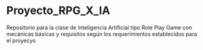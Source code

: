 # Proyecto_RPG_X_IA
Repositorio para la clase de Inteligencia Artificial tipo Role Play Game con mecánicas básicas y requisitos según los requerimientos establecidos para el proyecyo
